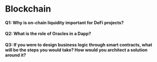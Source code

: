 # Blockchain

#### Q1: Why is on-chain liquidity important for DeFi projects?


#### Q2: What is the role of Oracles in a Dapp?


#### Q3: If you were to design business logic through smart contracts, what will be the steps you would take? How would you architect a solution around it?
